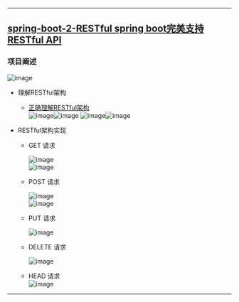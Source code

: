 ----
## [spring-boot-2-RESTful spring boot完美支持RESTful API](https://github.com/timebusker/spring-boot/tree/master/spring-boot-2-RESTful/)

### 项目阐述
 ![image](https://github.com/timebusker/spring-boot/raw/master/static/spring-boot-2-RESTful/restful-api.png?raw=true)
 
 + 理解RESTful架构</br>
   * [正确理解RESTful架构](http://note.youdao.com/share/?id=10ab604134fda6249816c6a718a58c93&type=note#/)</br>
     ![image](https://github.com/timebusker/spring-boot/raw/master/static/spring-boot-2-RESTful/get.png?raw=true)![image](https://github.com/timebusker/spring-boot/raw/master/static/spring-boot-2-RESTful/post.png?raw=true)
	 ![image](https://github.com/timebusker/spring-boot/raw/master/static/spring-boot-2-RESTful/put.png?raw=true)![image](https://github.com/timebusker/spring-boot/raw/master/static/spring-boot-2-RESTful/delete.png?raw=true)
   
 + RESTful架构实现</br>
    * GET 请求</br>
         
		 ![image](https://github.com/timebusker/spring-boot/raw/master/static/spring-boot-2-RESTful/get-all.png?raw=true)</br>
		 ![image](https://github.com/timebusker/spring-boot/raw/master/static/spring-boot-2-RESTful/get-one.png?raw=true)</br>
		 
    * POST 请求</br>
         
		 ![image](https://github.com/timebusker/spring-boot/raw/master/static/spring-boot-2-RESTful/add-post.png?raw=true)</br>
		 ![image](https://github.com/timebusker/spring-boot/raw/master/static/spring-boot-2-RESTful/insert-post.png?raw=true)</br>
	
    * PUT 请求</br>
         
		 ![image](https://github.com/timebusker/spring-boot/raw/master/static/spring-boot-2-RESTful/update-put.png?raw=true)</br>
		 
    * DELETE 请求</br>
         
		 ![image](https://github.com/timebusker/spring-boot/raw/master/static/spring-boot-2-RESTful/delete-one.png?raw=true)</br>

    * HEAD 请求</br>
         ![image](https://github.com/timebusker/spring-boot/raw/master/static/spring-boot-2-RESTful/head.png?raw=true)</br>
		 
		 
----